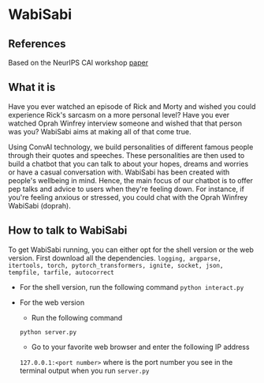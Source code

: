 # WabiSabi

## References
Based on the NeurIPS CAI workshop [paper](http://arxiv.org/abs/1901.08149)

## What it is
Have you ever watched an episode of Rick and Morty and wished you could experience Rick's sarcasm on a more personal level? Have you ever watched Oprah Winfrey interview someone and wished that that person was you? WabiSabi aims at making all of that come true.

Using ConvAI technology, we build personalities of different famous people through their quotes and speeches. These personalities are then used to build a chatbot that you can talk to about your hopes, dreams and worries or have a casual conversation with. WabiSabi has been created with people's wellbeing in mind. Hence, the main focus of our chatbot is to offer pep talks and advice to users when they're feeling down. For instance, if you're feeling anxious or stressed, you could chat with the Oprah Winfrey WabiSabi (doprah).

## How to talk to WabiSabi

To get WabiSabi running, you can either opt for the shell version or the web version. First download all the dependencies.
`logging, argparse, itertools, torch, pytorch_transformers, ignite, socket, json, tempfile, tarfile, autocorrect`

* For the shell version, run the following command
`python interact.py`
    
* For the web version
    * Run the following command
    
    `python server.py` 

    * Go to your favorite web browser and enter the following IP address

    `127.0.0.1:<port number>` where <port number> is the port number you see in the terminal output when you run `server.py`
